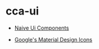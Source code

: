 # cca-ui

- [Naive Ui Components](https://www.naiveui.com/en-US/os-theme/components)


- [Google's Material Design Icons](https://materialdesignicons.com/)
